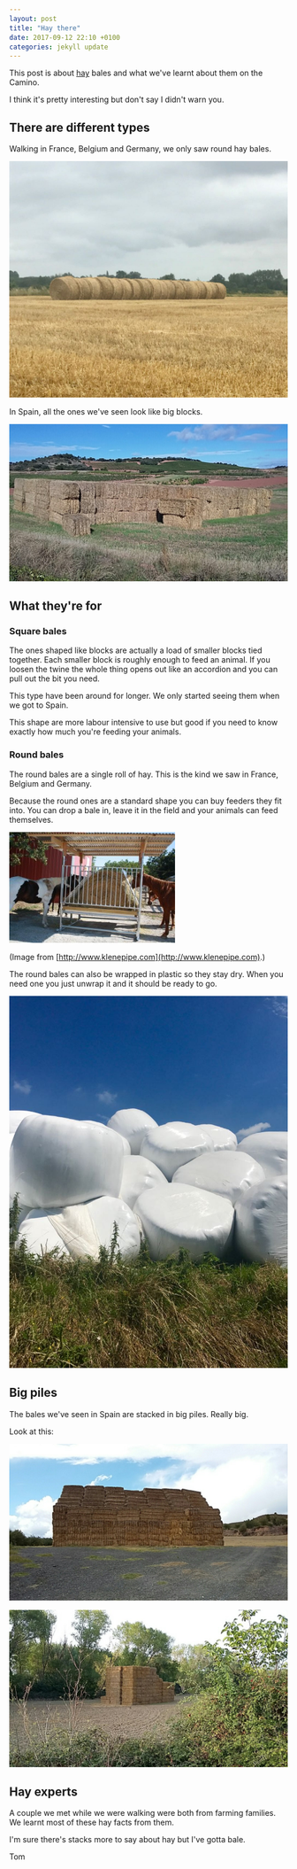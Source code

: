```yaml
---
layout: post
title: "Hay there"
date: 2017-09-12 22:10 +0100
categories: jekyll update
---
```


This post is about [hay](https://youtu.be/moCSndrmBZE?t=54s) bales and what we've learnt about them on the Camino.

I think it's pretty interesting but don't say I didn't warn you.

## There are different types

Walking in France, Belgium and Germany, we only saw round hay bales.

![Round hay bales in a field](https://github.com/tombye/trexit/raw/gh-pages/assets/images/round-hay-bales.jpg)

In Spain, all the ones we've seen look like big blocks.

![Square hay bales in a stack with some loose](https://github.com/tombye/trexit/raw/gh-pages/assets/images/square-hay-bales.jpg)

## What they're for

### Square bales 

The ones shaped like blocks are actually a load of smaller blocks tied together. Each smaller block is roughly enough to feed an animal. If you loosen the twine the whole thing opens out like an accordion and you can pull out the bit you need.

This type have been around for longer. We only started seeing them when we got to Spain.

This shape are more labour intensive to use but good if you need to know exactly how much you're feeding your animals. 

### Round bales

The round bales are a single roll of hay. This is the kind we saw in France, Belgium and Germany.

Because the round ones are a standard shape you can buy feeders they fit into. You can drop a bale in, leave it in the field and your animals can feed themselves.

![Feeder, built to fit round hay bales](https://github.com/tombye/trexit/raw/gh-pages/assets/images/round-bale-feeder.jpg)

(Image from [http://www.klenepipe.com](http://www.klenepipe.com).)

The round bales can also be wrapped in plastic so they stay dry. When you need one you just unwrap it and it should be ready to go.

![Hay bales wrapped in plastic](https://github.com/tombye/trexit/raw/gh-pages/assets/images/round-hay-bales-wrapped-in-plastic.jpg)

## Big piles

The bales we've seen in Spain are stacked in big piles. Really big.

Look at this:

![A big stack of square hay bales](https://github.com/tombye/trexit/raw/gh-pages/assets/images/big-stack-of-bales.jpg)

![Another big stack of square hay bales](https://github.com/tombye/trexit/raw/gh-pages/assets/images/massive-stack-of-bales.jpg)

## Hay experts

A couple we met while we were walking were both from farming families. We learnt most of these hay facts from them.

I'm sure there's stacks more to say about hay but I've gotta bale.

Tom
